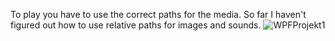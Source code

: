To play you have to use the correct paths for the media. So far I haven't figured out how to use relative paths for images and sounds.
![WPFProjekt1](https://github.com/user-attachments/assets/bbc55520-a85b-4598-a33f-141e8ebac61e)

